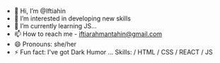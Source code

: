 - 👋 Hi, I’m @Iftiahin
- 👀 I’m interested in developing new skills
- 🌱 I’m currently learning JS...
-  📫 How to reach me - iftiarahmantahin@gmail.com
- 😄 Pronouns: she/her
- ⚡ Fun fact: I've got Dark Humor ...
  Skills:  / HTML / CSS / REACT / JS
<!---
Iftiahin/Iftiahin is a ✨ special ✨ repository because its `README.md` (this file) appears on your GitHub profile.
You can click the Preview link to take a look at your changes.
--->
